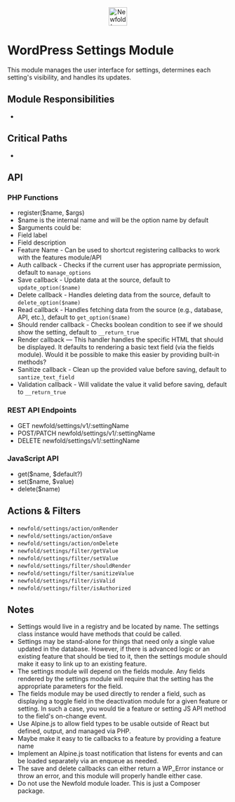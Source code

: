 <div style="text-align: center;">
 <a href="https://newfold.com/" target="_blank">
  <img src="https://newfold.com/content/experience-fragments/newfold/site-header/master/_jcr_content/root/header/logo.coreimg.svg/1621395071423/newfold-digital.svg" alt="Newfold Logo" title="Newfold Digital" height="42" />
 </a>
</div>

# WordPress Settings Module

This module manages the user interface for settings, determines each setting's visibility, and handles its updates.

## Module Responsibilities
- 

## Critical Paths
- 

## API

### PHP Functions

- register($name, $args)
 - $name is the internal name and will be the option name by default
 - $arguments could be:
  - Field label
  - Field description
  - Feature Name - Can be used to shortcut registering callbacks to work with the features module/API
  - Auth callback - Checks if the current user has appropriate permission, default to `manage_options`
  - Save callback - Update data at the source, default to `update_option($name)`
  - Delete callback - Handles deleting data from the source, default to `delete_option($name)`
  - Read callback - Handles fetching data from the source (e.g., database, API, etc.), default to `get_option($name)`
  - Should render callback - Checks boolean condition to see if we should show the setting, default to `__return_true`
  - Render callback — This handler handles the specific HTML that should be displayed. It defaults to rendering a basic text field (via the fields module). Would it be possible to make this easier by providing built-in methods?
  - Sanitize callback - Clean up the provided value before saving, default to `santize_text_field`
  - Validation callback - Will validate the value it valid before saving, default to `__return_true`

### REST API Endpoints

- GET newfold/settings/v1/:settingName
- POST/PATCH newfold/settings/v1/:settingName
- DELETE newfold/settings/v1/:settingName

### JavaScript API

- get($name, $default?)
- set($name, $value)
- delete($name)

## Actions & Filters

- `newfold/settings/action/onRender`
- `newfold/settings/action/onSave`
- `newfold/settings/action/onDelete`
- `newfold/settings/filter/getValue`
- `newfold/settings/filter/setValue`
- `newfold/settings/filter/shouldRender`
- `newfold/settings/filter/sanitizeValue`
- `newfold/settings/filter/isValid`
- `newfold/settings/filter/isAuthorized`

## Notes

- Settings would live in a registry and be located by name. The settings class instance would have methods that could be called.
- Settings may be stand-alone for things that need only a single value updated in the database. However, if there is advanced logic or an existing feature that should be tied to it, then the settings module should make it easy to link up to an existing feature.
- The settings module will depend on the fields module. Any fields rendered by the settings module will require that the setting has the appropriate parameters for the field.
- The fields module may be used directly to render a field, such as displaying a toggle field in the deactivation module for a given feature or setting. In such a case, you would tie a feature or setting JS API method to the field's on-change event.
- Use Alpine.js to allow field types to be usable outside of React but defined, output, and managed via PHP.
- Maybe make it easy to tie callbacks to a feature by providing a feature name
- Implement an Alpine.js toast notification that listens for events and can be loaded separately via an enqueue as needed.
- The save and delete callbacks can either return a WP_Error instance or throw an error, and this module will properly handle either case.
- Do not use the Newfold module loader. This is just a Composer package.
